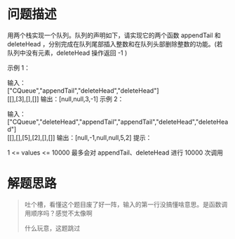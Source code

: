 # 问题描述
用两个栈实现一个队列。队列的声明如下，请实现它的两个函数 appendTail 和 deleteHead ，分别完成在队列尾部插入整数和在队列头部删除整数的功能。(若队列中没有元素，deleteHead 操作返回 -1 )

示例 1：

输入：  
["CQueue","appendTail","deleteHead","deleteHead"]  
[[],[3],[],[]]
输出：[null,null,3,-1]
示例 2：

输入：  
["CQueue","deleteHead","appendTail","appendTail","deleteHead","deleteHead"]  
[[],[],[5],[2],[],[]]
输出：[null,-1,null,null,5,2]
提示：

1 <= values <= 10000
最多会对 appendTail、deleteHead 进行 10000 次调用

# 解题思路
> 吐个槽，看懂这个题目废了好一阵，输入的第一行没搞懂啥意思。是函数调用顺序吗？感觉不太像啊
>
> 什么玩意，这题跳过
